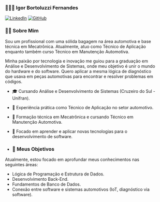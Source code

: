 ### 🧑🏻‍💻 Igor Bortoluzzi Fernandes

[![LinkedIn](https://img.shields.io/badge/LinkedIn-Igor_Fernandes-0077B5?style=for-the-badge&logo=linkedin)](https://www.linkedin.com/in/igor-bortoluzzi-fernandes/)
[![GitHub](https://img.shields.io/badge/GitHub-igorbfernandes-181717?style=for-the-badge&logo=github)](https://github.com/Igor-Bortoluzzi-98 )

### 👨‍💻 Sobre Mim

Sou um profissional com uma sólida bagagem na área automotiva e base técnica em Mecatrônica. Atualmente, atuo como Técnico de Aplicação enquanto também curso Técnico em Manutenção Automotiva.

Minha paixão por tecnologia e inovação me guiou para a graduação em Análise e Desenvolvimento de Sistemas, onde meu objetivo é unir o mundo do hardware e do software. Quero aplicar a mesma lógica de diagnóstico que usava em peças automotivas para encontrar e resolver problemas em códigos.

- 🎓 Cursando Análise e Desenvolvimento de Sistemas (Cruzeiro do Sul - Unifran).
- 🚗 Experiência prática como Técnico de Aplicação no setor automotivo.
- 🔧 Formação técnica em Mecatrônica e cursando Técnico em Manutenção Automotiva.
- 🌱 Focado em aprender e aplicar novas tecnologias para o desenvolvimento de software.

- ### 🚀 Meus Objetivos

Atualmente, estou focado em aprofundar meus conhecimentos nas seguintes áreas:

- Lógica de Programação e Estrutura de Dados.
- Desenvolvimento Back-End.
- Fundamentos de Banco de Dados.
- Conexão entre software e sistemas automotivos (IoT, diagnóstico via software).
